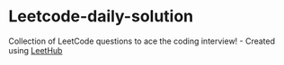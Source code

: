 # Leetcode-daily-solution
Collection of LeetCode questions to ace the coding interview! - Created using [LeetHub](https://github.com/QasimWani/LeetHub)
